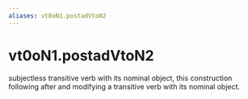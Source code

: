 ```yaml
---
aliases: vt0oN1.postadVtoN2
---
```

# vt0oN1.postadVtoN2

subjectless transitive verb with its nominal object, this construction following after and modifying a transitive verb with its nominal object.